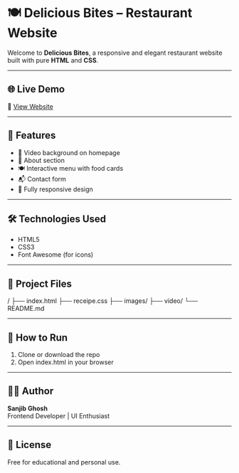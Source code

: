 # 🍽️ Delicious Bites – Restaurant Website

Welcome to **Delicious Bites**, a responsive and elegant restaurant website built with pure **HTML** and **CSS**.

---

## 🌐 Live Demo

🔗 [View Website]( https://sanjibghosh26.github.io/restaurant-website/)

---

## 📌 Features

- 🎥 Video background on homepage
- 📖 About section
- 🍽️ Interactive menu with food cards
- 📬 Contact form
- 📱 Fully responsive design

---

## 🛠️ Technologies Used

- HTML5
- CSS3
- Font Awesome (for icons)

---

## 📁 Project Files
/
├── index.html
├── receipe.css
├── images/
├── video/
└── README.md 

---

## 🚀 How to Run

1. Clone or download the repo  
2. Open index.html in your browser

---

## 🙋‍♂️ Author

**Sanjib Ghosh**  
Frontend Developer | UI Enthusiast

---

## 📜 License

Free for educational and personal use.
